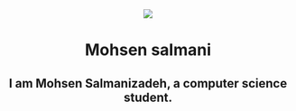 <div align='center'>
<img src='./' />
<h1>Mohsen salmani</h1>

<h2>
  I am Mohsen Salmanizadeh, a computer science student.
</h2>

</div>
